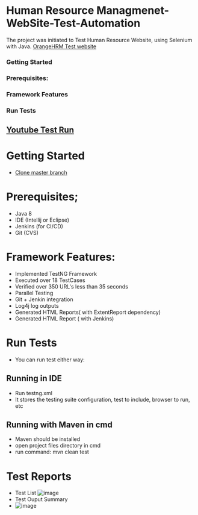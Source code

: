 # Human Resource Managmenet-WebSite-Test-Automation
The project was initiated to Test Human Resource Website, using Selenium with Java. [OrangeHRM Test website](https://www.orangehrm.com/)

### Getting Started
### Prerequisites:
### Framework Features
### Run Tests

## [**Youtube Test Run**](https://www.youtube.com/watch?v=EZVH1COxr6E)

# Getting Started
- [Clone master branch](https://github.com/Ninja-Cyborg/HRM-WebSite-Test-Automation/tree/master)

# Prerequisites;
- Java 8
- IDE (Intellij or Eclipse)
- Jenkins (for CI/CD)
- Git (CVS)

# Framework Features:
- Implemented TestNG Framework
- Executed over 18 TestCases
- Verified over 350 URL's less than 35 seconds
- Parallel Testing
- Git + Jenkin integration
- Log4j log outputs
- Generated HTML Reports( with ExtentReport dependency)
- Generated HTML Report ( with Jenkins)

# Run Tests
- You can run test either way:

## Running in IDE
- Run testng.xml
- It stores the testing suite configuration, test to include, browser to run, etc

## Running with Maven in cmd
- Maven should be installed
- open project files directory in cmd
- run command: mvn clean test

# Test Reports
- Test List
![image](https://user-images.githubusercontent.com/66517017/236070460-7d9b15d6-aeec-4678-a7b7-4fa48dcbdfee.png)
- Test Ouput Summary
- ![image](https://user-images.githubusercontent.com/66517017/236070611-7c90bdf2-13dc-41aa-a040-ae31611fd01f.png)

